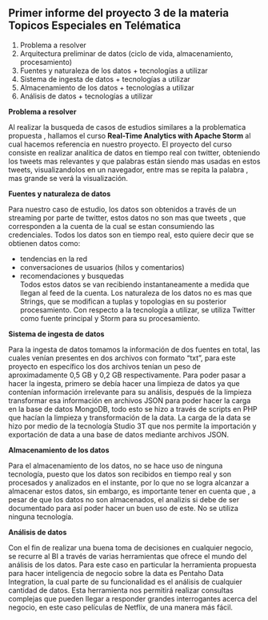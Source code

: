 ## Primer informe del proyecto 3 de la materia Topicos Especiales en Telématica 

1. Problema a resolver
2. Arquitectura preliminar de datos (ciclo de vida, almacenamiento, procesamiento)
3. Fuentes y naturaleza de los datos + tecnologías a utilizar
4. Sistema de ingesta de datos + tecnologías a utilizar
5. Almacenamiento de los datos + tecnologías a utilizar
6. Análisis de datos + tecnologías a utilizar 

**Problema a resolver** 

Al realizar la busqueda de casos de estudios similares a la problematica propuesta , hallamos el curso __Real-Time Analytics with Apache Storm__ al cual hacemos referencia en nuestro proyecto. El proyecto del curso consiste en realizar analitica de datos en tiempo real con twitter, obteniendo los tweets mas relevantes y que palabras están siendo mas usadas en estos tweets, visualizandolos en un navegador, entre mas se repita la palabra , mas grande se verá la visualización. 

**Fuentes y naturaleza de datos**

 Para nuestro caso de estudio, los datos son obtenidos a través de un streaming por parte de twitter, estos datos no son mas que tweets , que corresponden a la cuenta de la cual se estan consumiendo las credenciales. Todos los datos son en tiempo real, esto quiere decir que se obtienen datos como: 
 * tendencias en la red 
 * conversaciones de usuarios (hilos y comentarios)
 * recomendaciones y busquedas   
 Todos estos datos se van recibiendo instantaneamente a medida que llegan al feed de la cuenta. 
 Los naturaleza de los datos no es mas que Strings, que se modifican a tuplas y topologias en su posterior procesamiento.
 Con respecto a la tecnología a utilizar, se utiliza Twitter como fuente principal y Storm para su procesamiento.

**Sistema de ingesta de datos** 

Para la ingesta de datos tomamos la información de dos fuentes en total, las cuales venían presentes en dos archivos con formato “txt”, para este proyecto en específico los dos archivos tenían un peso de aproximadamente 0,5 GB y 0,2 GB respectivamente. Para poder pasar a hacer la ingesta, primero se debía hacer una limpieza de datos ya que contenían información irrelevante para su análisis, después de la limpieza transformar esa información en archivos JSON para poder hacer la carga en la base de datos MongoDB, todo esto se hizo a través de scripts en PHP que hacían la limpieza y transformación de la data. La carga de la data se hizo por medio de la tecnología Studio 3T que nos permite la importación y exportación de data a una base de datos mediante archivos JSON.

**Almacenamiento de los datos** 

Para el almacenamiento de los datos, no se hace uso de ninguna tecnología, puesto que los datos son recibidos en tiempo real y son procesados y analizados en el instante, por lo que no se logra alcanzar a almacenar estos datos, sin embargo, es importante tener en cuenta que , a pesar de que los datos no son almacenados, el analizis si debe de ser documentado para así poder hacer un buen uso de este. 
No se utiliza ninguna tecnología.

**Análisis de datos**

Con el fin de realizar una buena toma de decisiones en cualquier negocio, se recurre al BI a través de varias herramientas que ofrece el mundo del análisis de los datos. Para este caso en particular la herramienta propuesta para hacer inteligencia de negocio sobre la data es Pentaho Data Integration, la cual parte de su funcionalidad es el análisis de cualquier cantidad de datos. Esta herramienta nos permitirá realizar consultas complejas que pueden llegar a responder grandes interrogantes acerca del negocio, en este caso películas de Netflix, de una manera más fácil.

